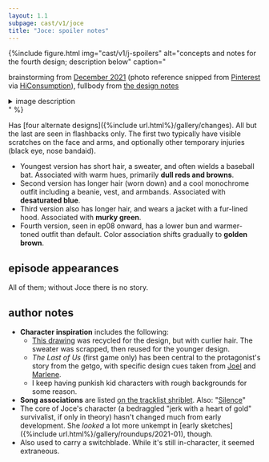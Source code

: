 ```yaml
---
layout: 1.1
subpage: cast/v1/joce
title: "Joce: spoiler notes"
---
```

{%include figure.html
	img="cast/v1/j-spoilers"
	alt="concepts and notes for the fourth design; description below"
	caption="<p>brainstorming from <a href='/ygbtdm/gallery/roundups/2021-12'>December 2021</a> (photo reference snipped from <a href='https://www.pinterest.com/pin/573646071269350023/' class='ext'>Pinterest</a> via <a href='https://hiconsumption.com/best-vintage-camping-gear/' class='ext'>HiConsumption</a>), fullbody from <a href='/ygbtdm/gallery/designnotes'>the design notes</a></p>
		<details class='imgdesc'><summary>image description</summary>
			<p>Left, <strong>brainstorming</strong>: blocky colors of potential outfit changes.</p>
		<ol><li>Joce's default</li>
		<li>Potential scene snippet: Joce in a doorway; white shirt</li>
		<li>Shirt changed to ochre, dark pants, shoes recolored to match. side note: “good color but needs More?”</li>
		<li>More color explorations; tried a jacket but “Eh,” comparing with White Rabbit), and a third variation was “not bad but kinda young[-looking]? adolescent-y”</li>
		<li>Tried a grayer version but “eh, too Seq[uitur]-y?”</li>
		<li>Finally, just opened the shirt-jacket more on the original concept (over a black undershirt). “<strong style='text-transform:uppercase;font-weight:normal;'>Hm.</strong>”</li></ol>
			<p>Right, outfit details from the <strong>design notes</strong>:</p>
		<ul><li>[hair bun] stays down by default</li>
		<li>[clothes are] rounder, looser</li>
		<li>undershirt around collarbone</li>
		<li>same gloves [as default]</li></ul></details>"
%}

Has [four alternate designs]({%include url.html%}/gallery/changes). <span class="spoiler">All but the last are seen in flashbacks only.</span> The first two typically have visible scratches on the face and arms, and optionally other temporary injuries (black eye, nose bandaid).

- Youngest version has short hair, a sweater, and often wields a baseball bat. Associated with warm hues, primarily **dull reds and browns**.
- Second version has longer hair (worn down) and a cool monochrome outfit including a beanie, vest, and armbands. Associated with **desaturated blue**.
- Third version also has longer hair, and wears a jacket with a fur-lined hood. Associated with **murky green**.
- Fourth version, seen in <span class="spoiler">ep08 onward</span>, has a lower bun and warmer-toned outfit than default. Color association shifts gradually to <span class="spoiler">**golden brown**.</span>

## episode appearances
All of them; without Joce there is no story.

## author notes
- **Character inspiration** includes the following:
	- <a href="https://www.deviantart.com/a-flyleaf/art/were-you-talkin-to-me-537726745" class="ext">This drawing</a> was recycled for the design, but with curlier hair. The sweater was scrapped, then reused for the younger design.
	- <i>The Last of Us</i> (first game only) has been central to the protagonist's story from the getgo, with specific design cues taken from <a href="https://thelastofus.fandom.com/wiki/Joel_Miller" class="ext">Joel</a> and <a href="https://thelastofus.fandom.com/wiki/Marlene" class="ext">Marlene</a>.
	- I keep having punkish kid characters with rough backgrounds for some reason.
- **Song associations** are listed <a href="https://a-flyleaf.github.io/shriblets/2021-10-0304-tracklist/" class="ext">on the tracklist shriblet</a>. Also: "<a href="https://www.youtube.com/watch?v=tk36ovCMsU8" class="ext">Silence</a>"
- The core of Joce's character (a bedraggled "jerk with a heart of gold" survivalist, if only in theory) hasn't changed much from early development. She *looked* a lot more unkempt in [early sketches]({%include url.html%}/gallery/roundups/2021-01), though.
- Also used to carry a switchblade. While it's still in-character, it seemed extraneous.